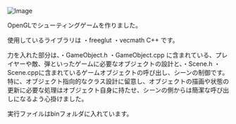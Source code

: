![Image](https://github.com/user-attachments/assets/64bab448-4ef8-49f9-bbf2-b5c055623c99)

OpenGLでシューティングゲームを作りました。

使用しているライブラリは
・freeglut
・vecmath C++
です。

力を入れた部分は、・GameObject.h ・GameObject.cpp に含まれている、プレイヤーや敵、弾といったゲームに必要なオブジェクトの設計と、・Scene.h ・Scene.cppに含まれているゲームオブジェクトの呼び出し、シーンの制御です。特に、オブジェクト指向的なクラス設計に留意し、オブジェクトの描画や状態の更新に必要な処理はオブジェクト自身に持たせ、シーンの側からは簡潔な呼び出しになるよう心掛けました。

実行ファイルはbinフォルダに入れています。
